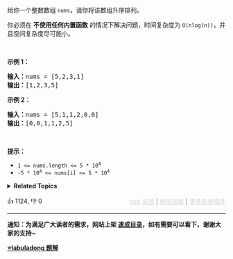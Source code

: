 <p>给你一个整数数组&nbsp;<code>nums</code>，请你将该数组升序排列。</p>

<p>你必须在 <strong>不使用任何内置函数</strong> 的情况下解决问题，时间复杂度为 <code>O(nlog(n))</code>，并且空间复杂度尽可能小。</p>

<p>&nbsp;</p>

<ol> 
</ol>

<p><strong>示例 1：</strong></p>

<pre>
<strong>输入：</strong>nums = [5,2,3,1]
<strong>输出：</strong>[1,2,3,5]
</pre>

<p><strong>示例 2：</strong></p>

<pre>
<strong>输入：</strong>nums = [5,1,1,2,0,0]
<strong>输出：</strong>[0,0,1,1,2,5]
</pre>

<p>&nbsp;</p>

<p><strong>提示：</strong></p>

<ul> 
 <li><code>1 &lt;= nums.length &lt;= 5 * 10<sup>4</sup></code></li> 
 <li><code>-5 * 10<sup>4</sup> &lt;= nums[i] &lt;= 5 * 10<sup>4</sup></code></li> 
</ul>

<details><summary><strong>Related Topics</strong></summary>数组 | 分治 | 桶排序 | 计数排序 | 基数排序 | 排序 | 堆（优先队列） | 归并排序</details><br>

<div>👍 1124, 👎 0<span style='float: right;'><span style='color: gray;'><a href='https://github.com/labuladong/fucking-algorithm/issues' target='_blank' style='color: lightgray;text-decoration: underline;'>bug 反馈</a> | <a href='https://labuladong.online/algo/fname.html?fname=jb插件简介' target='_blank' style='color: lightgray;text-decoration: underline;'>使用指南</a> | <a href='https://labuladong.online/algo/' target='_blank' style='color: lightgray;text-decoration: underline;'>更多配套插件</a></span></span></div>

<div id="labuladong"><hr>

**通知：为满足广大读者的需求，网站上架 [速成目录](https://labuladong.online/algo/intro/quick-learning-plan/)，如有需要可以看下，谢谢大家的支持~**



<p><strong><a href="https://labuladong.online/algo/practice-in-action/quick-sort/" target="_blank">⭐️labuladong 题解</a></strong></p>
</div>


